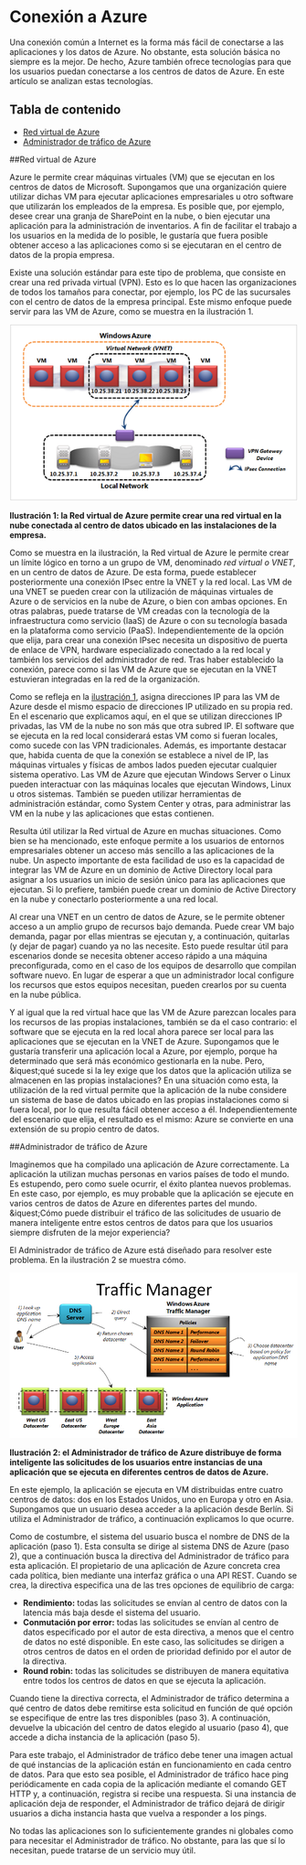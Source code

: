 # Conexión a Azure

Una conexión común a Internet es la forma más fácil de conectarse a las
aplicaciones y los datos de Azure. No obstante, esta solución básica no
siempre es la mejor. De hecho, Azure también ofrece tecnologías para que
los usuarios puedan conectarse a los centros de datos de Azure. En este
artículo se analizan estas tecnologías.
## Tabla de contenido

* [Red virtual de Azure](#Vnet)
* [Administrador de tráfico de Azure](#TrafficMngr)

<a  name="Vnet" ></a>
##Red virtual de Azure


Azure le permite crear máquinas virtuales (VM) que se ejecutan en los
centros de datos de Microsoft. Supongamos que una organización quiere
utilizar dichas VM para ejecutar aplicaciones empresariales u otro
software que utilizarán los empleados de la empresa. Es posible que, por
ejemplo, desee crear una granja de SharePoint en la nube, o bien
ejecutar una aplicación para la administración de inventarios. A fin de
facilitar el trabajo a los usuarios en la medida de lo posible, le
gustaría que fuera posible obtener acceso a las aplicaciones como si se
ejecutaran en el centro de datos de la propia empresa.

Existe una solución estándar para este tipo de problema, que consiste en
crear una red privada virtual (VPN). Esto es lo que hacen las
organizaciones de todos los tamaños para conectar, por ejemplo, los PC
de las sucursales con el centro de datos de la empresa principal. Este
mismo enfoque puede servir para las VM de Azure, como se muestra en la
ilustración 1.

<a  name="Fig1" ></a>

![01_Networking](./media/azure-networking/Networking_01Networking.png)

**Ilustración 1: la Red virtual de Azure permite crear una red virtual
en la nube conectada al centro de datos ubicado en las instalaciones de
la empresa.**

Como se muestra en la ilustración, la Red virtual de Azure le permite
crear un límite lógico en torno a un grupo de VM, denominado *red
virtual o VNET*, en un centro de datos de Azure. De esta forma, puede
establecer posteriormente una conexión IPsec entre la VNET y la red
local. Las VM de una VNET se pueden crear con la utilización de máquinas
virtuales de Azure o de servicios en la nube de Azure, o bien con ambas
opciones. En otras palabras, puede tratarse de VM creadas con la
tecnología de la infraestructura como servicio (IaaS) de Azure o con su
tecnología basada en la plataforma como servicio (PaaS).
Independientemente de la opción que elija, para crear una conexión IPsec
necesita un dispositivo de puerta de enlace de VPN, hardware
especializado conectado a la red local y también los servicios del
administrador de red. Tras haber establecido la conexión, parece como si
las VM de Azure que se ejecutan en la VNET estuvieran integradas en la
red de la organización.

Como se refleja en la [ilustración 1](#Fig1), asigna direcciones IP para
las VM de Azure desde el mismo espacio de direcciones IP utilizado en su
propia red. En el escenario que explicamos aquí, en el que se utilizan
direcciones IP privadas, las VM de la nube no son más que otra subred
IP. El software que se ejecuta en la red local considerará estas VM como
si fueran locales, como sucede con las VPN tradicionales. Además, es
importante destacar que, habida cuenta de que la conexión se establece a
nivel de IP, las máquinas virtuales y físicas de ambos lados pueden
ejecutar cualquier sistema operativo. Las VM de Azure que ejecutan
Windows Server o Linux pueden interactuar con las máquinas locales que
ejecutan Windows, Linux u otros sistemas. También se pueden utilizar
herramientas de administración estándar, como System Center y otras,
para administrar las VM en la nube y las aplicaciones que estas
contienen.

Resulta útil utilizar la Red virtual de Azure en muchas situaciones.
Como bien se ha mencionado, este enfoque permite a los usuarios de
entornos empresariales obtener un acceso más sencillo a las aplicaciones
de la nube. Un aspecto importante de esta facilidad de uso es la
capacidad de integrar las VM de Azure en un dominio de Active Directory
local para asignar a los usuarios un inicio de sesión único para las
aplicaciones que ejecutan. Si lo prefiere, también puede crear un
dominio de Active Directory en la nube y conectarlo posteriormente a una
red local.

Al crear una VNET en un centro de datos de Azure, se le permite obtener
acceso a un amplio grupo de recursos bajo demanda. Puede crear VM bajo
demanda, pagar por ellas mientras se ejecutan y, a continuación,
quitarlas (y dejar de pagar) cuando ya no las necesite. Esto puede
resultar útil para escenarios donde se necesita obtener acceso rápido a
una máquina preconfigurada, como en el caso de los equipos de desarrollo
que compilan software nuevo. En lugar de esperar a que un administrador
local configure los recursos que estos equipos necesitan, pueden
crearlos por su cuenta en la nube pública.

Y al igual que la red virtual hace que las VM de Azure parezcan locales
para los recursos de las propias instalaciones, también se da el caso
contrario: el software que se ejecuta en la red local ahora parece ser
local para las aplicaciones que se ejecutan en la VNET de Azure.
Supongamos que le gustaría transferir una aplicación local a Azure, por
ejemplo, porque ha determinado que será más económico gestionarla en la
nube. Pero, &amp;iquest;qué sucede si la ley exige que los datos que la
aplicación utiliza se almacenen en las propias instalaciones? En una
situación como esta, la utilización de la red virtual permite que la
aplicación de la nube considere un sistema de base de datos ubicado en
las propias instalaciones como si fuera local, por lo que resulta fácil
obtener acceso a él. Independientemente del escenario que elija, el
resultado es el mismo: Azure se convierte en una extensión de su propio
centro de datos.

<a  name="TrafficMngr" ></a> 
##Administrador de tráfico de Azure

Imaginemos que ha compilado una aplicación de Azure correctamente. La
aplicación la utilizan muchas personas en varios países de todo el
mundo. Es estupendo, pero como suele ocurrir, el éxito plantea nuevos
problemas. En este caso, por ejemplo, es muy probable que la aplicación
se ejecute en varios centros de datos de Azure en diferentes partes del
mundo. &amp;iquest;Cómo puede distribuir el tráfico de las solicitudes
de usuario de manera inteligente entre estos centros de datos para que
los usuarios siempre disfruten de la mejor experiencia?

El Administrador de tráfico de Azure está diseñado para resolver este
problema. En la ilustración 2 se muestra cómo.

<a  name="Fig3" ></a>

![03_TrafficManager](./media/azure-networking/Networking_03TrafficManager.png)

**Ilustración 2: el Administrador de tráfico de Azure distribuye de
forma inteligente las solicitudes de los usuarios entre instancias de
una aplicación que se ejecuta en diferentes centros de datos de Azure.**

En este ejemplo, la aplicación se ejecuta en VM distribuidas entre
cuatro centros de datos: dos en los Estados Unidos, uno en Europa y otro
en Asia. Supongamos que un usuario desea acceder a la aplicación desde
Berlín. Si utiliza el Administrador de tráfico, a continuación
explicamos lo que ocurre.

Como de costumbre, el sistema del usuario busca el nombre de DNS de la
aplicación (paso 1). Esta consulta se dirige al sistema DNS de Azure
(paso 2), que a continuación busca la directiva del Administrador de
tráfico para esta aplicación. El propietario de una aplicación de Azure
concreta crea cada política, bien mediante una interfaz gráfica o una
API REST. Cuando se crea, la directiva especifica una de las tres
opciones de equilibrio de carga:

* **Rendimiento:** todas las solicitudes se envían al centro de datos
  con la latencia más baja desde el sistema del usuario.
* **Conmutación por error:** todas las solicitudes se envían al centro
  de datos especificado por el autor de esta directiva, a menos que el
  centro de datos no esté disponible. En este caso, las solicitudes se
  dirigen a otros centros de datos en el orden de prioridad definido por
  el autor de la directiva.
* **Round robin:** todas las solicitudes se distribuyen de manera
  equitativa entre todos los centros de datos en que se ejecuta la
  aplicación.

Cuando tiene la directiva correcta, el Administrador de tráfico
determina a qué centro de datos debe remitirse esta solicitud en función
de qué opción se especifique de entre las tres disponibles (paso 3). A
continuación, devuelve la ubicación del centro de datos elegido al
usuario (paso 4), que accede a dicha instancia de la aplicación (paso
5).

Para este trabajo, el Administrador de tráfico debe tener una imagen
actual de qué instancias de la aplicación están en funcionamiento en
cada centro de datos. Para que esto sea posible, el Administrador de
tráfico hace ping periódicamente en cada copia de la aplicación mediante
el comando GET HTTP y, a continuación, registra si recibe una respuesta.
Si una instancia de aplicación deja de responder, el Administrador de
tráfico dejará de dirigir usuarios a dicha instancia hasta que vuelva a
responder a los pings.

No todas las aplicaciones son lo suficientemente grandes ni globales
como para necesitar el Administrador de tráfico. No obstante, para las
que sí lo necesitan, puede tratarse de un servicio muy útil.

